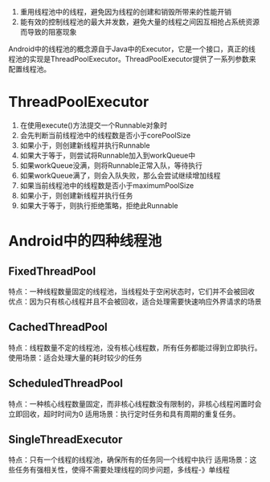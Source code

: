 1. 重用线程池中的线程，避免因为线程的创建和销毁所带来的性能开销
2. 能有效的控制线程池的最大并发数，避免大量的线程之间因互相抢占系统资源而导致的阻塞现象

Android中的线程池的概念源自于Java中的Executor，它是一个接口，真正的线程池的实现是ThreadPoolExecutor。ThreadPoolExecutor提供了一系列参数来配置线程池。
# ThreadPoolExecutor

1. 在使用execute()方法提交一个Runnable对象时
2. 会先判断当前线程池中的线程数是否小于corePoolSize
3. 如果小于，则创建新线程并执行Runnable
4. 如果大于等于，则尝试将Runnable加入到workQueue中
5. 如果workQueue没满，则将Runnable正常入队，等待执行
6. 如果workQueue满了，则会入队失败，那么会尝试继续增加线程
7. 如果当前线程池中的线程数是否小于maximumPoolSize
8. 如果小于，则创建新线程并执行任务
9. 如果大于等于，则执行拒绝策略，拒绝此Runnable
# Android中的四种线程池
## FixedThreadPool
特点：一种线程数量固定的线程池，当线程处于空闲状态时，它们并不会被回收
优点：因为只有核心线程并且不会被回收，适合处理需要快速响应外界请求的场景

## CachedThreadPool
特点：线程数量不定的线程池，没有核心线程数，所有任务都能过得到立即执行。
使用场景：适合处理大量的耗时较少的任务

## ScheduledThreadPool
特点：一种核心线程数量固定，而非核心线程数没有限制的，非核心线程闲置时会立即回收，超时时间为0
适用场景：执行定时任务和具有周期的重复任务。
## SingleThreadExecutor
特点：只有一个线程的线程池，确保所有的任务同一个线程中执行
适用场景：这些任务有强相关性，使得不需要处理线程的同步问题，多线程-》单线程
